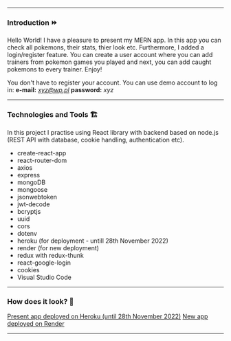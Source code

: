 ***
### Introduction ⏩
Hello World! I have a pleasure to present my MERN app. In this app you can check all pokemons, their stats, thier look etc. Furthermore, I added a login/register feature.
You can create a user account where you can add trainers from pokemon games you played and next, you can add caught pokemons to every trainer. Enjoy!

You don't have to register your account. You can use demo account to log in:
**e-mail:** *xyz@wp.pl*
**password:** *xyz*

***
### Technologies and Tools 🏗
In this project I practise using React library with backend based on node.js (REST API with database, cookie handling, authentication etc).

* create-react-app 
* react-router-dom
* axios
* express
* mongoDB
* mongoose
* jsonwebtoken
* jwt-decode
* bcryptjs
* uuid
* cors
* dotenv
* heroku (for deployment - untill 28th November 2022)
* render (for new deployment)
* redux with redux-thunk
* react-google-login
* cookies
* Visual Studio Code
***
### How does it look? 👀
[Present app deployed on Heroku (until 28th November 2022)](https://pokemontrainerapp.herokuapp.com/)
[New app deployed on Render](https://pokemontrainerappclient.onrender.com/)
***
